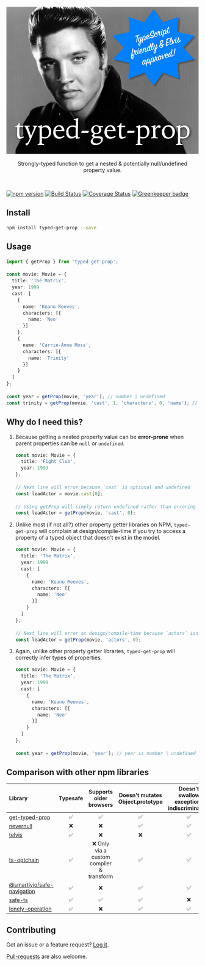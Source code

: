 <p align="center">
  <img src="https://raw.githubusercontent.com/tomSawkins/typed-get-prop/master/logo.jpg" />
  <p align="center">
    Strongly-typed function to get a nested & potentially null/undefined property value.
  </p>
</p>

<br />

[![npm version](https://badge.fury.io/js/typed-get-prop.svg)](https://badge.fury.io/js/typed-get-prop)
[![Build Status](https://travis-ci.org/tomSawkins/typed-get-prop.svg?branch=master)](https://travis-ci.org/tomSawkins/typed-get-prop)
[![Coverage Status](https://coveralls.io/repos/github/tomSawkins/typed-get-prop/badge.svg?branch=master)](https://coveralls.io/github/tomSawkins/typed-get-prop?branch=master) [![Greenkeeper badge](https://badges.greenkeeper.io/tomSawkins/typed-get-prop.svg)](https://greenkeeper.io/)

## Install
```sh
npm install typed-get-prop --save
```

## Usage
```typescript
import { getProp } from 'typed-get-prop';

const movie: Movie = {
  title: 'The Matrix',
  year: 1999
  cast: [
    {
      name: 'Keanu Reeves',
      characters: [{
        name: 'Neo'
      }]
    },
    {
      name: 'Carrie-Anne Moss',
      characters: [{
        name: 'Trinity'
      }]
    }
  ]
};

const year = getProp(movie, 'year'); // number | undefined
const trinity = getProp(movie, 'cast', 1, 'characters', 0, 'name'); // string | undefined
```

## Why do I need this?
1. Because getting a nested property value can be **error-prone** when parent properties can be `null` or `undefined`.

    ```typescript
    const movie: Movie = {
      title: 'Fight Club',
      year: 1999
    };

    // Next line will error because `cast` is optional and undefined
    const leadActor = movie.cast[0];

    // Using getProp will simply return undefined rather than erroring
    const leadActor = getProp(movie, 'cast', 0);
    ```

2. Unlike most (if not all?) other property getter libraries on NPM, `typed-get-prop` will complain at design/compile-time if you try to access a property of a typed object that doesn't exist in the model.

    ```typescript
    const movie: Movie = {
      title: 'The Matrix',
      year: 1999
      cast: [
        {
          name: 'Keanu Reeves',
          characters: [{
            name: 'Neo'
          }]
        }
      ]
    };

    // Next line will error at design/compile-time because `actors` isn't a property on the Movie type. It should be `cast`.
    const leadActor = getProp(movie, 'actors', 0);
    ```

3. Again, unlike other property getter libraries, `typed-get-prop` will correctly infer types of properties.

    ```typescript
    const movie: Movie = {
      title: 'The Matrix',
      year: 1999
      cast: [
        {
          name: 'Keanu Reeves',
          characters: [{
            name: 'Neo'
          }]
        }
      ]
    };

    const year = getProp(movie, 'year'); // year is number | undefined at design-time
    ```


## Comparison with other npm libraries

| Library        | Typesafe | Supports older browsers | Doesn't mutates Object.prototype | Doesn't swallow exceptions indiscriminately
| :- | :-: | :-: | :-: | :-:
| [get-typed-prop](https://www.npmjs.com/package/typed-get-prop) | ✅ | ✅ | ✅ | ✅
| [nevernull](https://www.npmjs.com/package/nevernull) | ❌ | ❌ | ✅ | ✅
| [telvis](https://www.npmjs.com/package/telvis) | ✅ | ❌ | ❌ | ✅
| [ts-optchain](https://www.npmjs.com/package/ts-optchain) | ✅ | ❌ Only via a custom compiler & transform | ✅ | ✅
| [@smartlyio/safe-navigation](https://www.npmjs.com/package/@smartlyio/safe-navigation) | ✅ | ❌ | ✅ | ✅
| [safe-ts](https://www.npmjs.com/package/safe-ts) | ✅ | ✅ | ✅ | ❌
| [lonely-operation](https://www.npmjs.com/package/lonely-operation) | ✅ | ❌ | ✅ | ✅


## Contributing
Got an issue or a feature request? [Log it](https://github.com/tomSawkins/typed-get-prop/issues).

[Pull-requests](https://github.com/tomSawkins/typed-get-prop/pulls) are also welcome.
